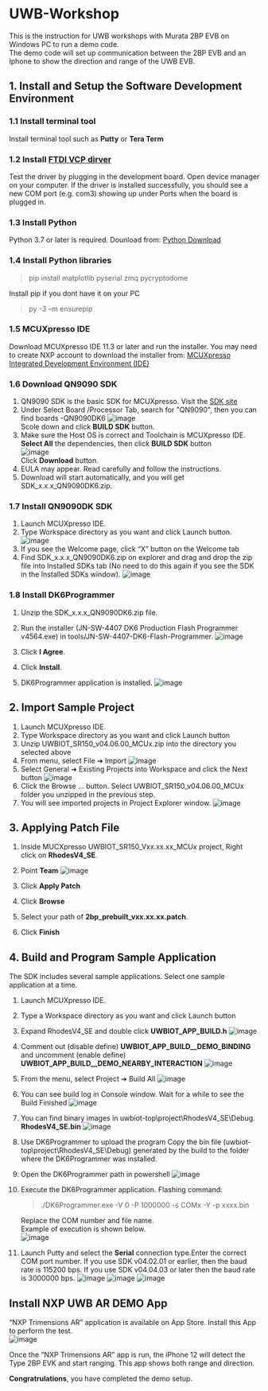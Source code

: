 
# UWB-Workshop

This is the instruction for UWB workshops with Murata 2BP EVB on Windows PC to run a demo code.  
The demo code will set up communication between the 2BP EVB and an Iphone to show the direction and range of the UWB EVB.

## 1. Install and Setup the Software Development Environment


### 1.1 Install terminal tool  

Install terminal tool such as **Putty** or **Tera Term**  


### 1.2 Install [FTDI VCP dirver](https://ftdichip.com/drivers/vcp-drivers/)  

Test the driver by plugging in the development board. Open device manager on your computer. If the driver is installed successfully, you should see a new COM port (e.g. com3) showing up under Ports when the board is plugged in.


### 1.3 Install Python  

Python 3.7 or later is required. Dounload from: [Python Download](https://www.python.org/downloads/)  

### 1.4 Install Python libraries  

>pip install matplotlib pyserial zmq pycryptodome  

Install pip if you dont have it on your PC  

>py -3 –m ensurepip


### 1.5 MCUXpresso IDE 

Download MCUXpresso IDE 11.3 or later and run the installer. You may need to create NXP 
account to download the installer from: 
[MCUXpresso Integrated Development Environment (IDE)](https://www.nxp.com/design/design-center/software/development-software/mcuxpresso-software-and-tools-/mcuxpresso-integrated-development-environment-ide:MCUXpresso-IDE)  


### 1.6 Download QN9090 SDK  

  1. QN9090 SDK is the basic SDK for MCUXpresso. 
  Visit the [SDK site](https://mcuxpresso.nxp.com/en/select)  
  2. Under Select Board /Processor Tab, search for "QN9090", then you can find boards -QN9090DK6
  ![image](https://github.com/user-attachments/assets/8ae745c4-97b7-4af9-bc3f-aceb71e7c7a9)  
  Scole down and click **BUILD SDK** button.  
  3. Make sure the Host OS is correct and Toolchain is MCUXpresso IDE. **Select All** the dependencies, then click **BUILD SDK** button  
  ![image](https://github.com/user-attachments/assets/078a6a5f-e794-4f3b-91ab-eaa6648bdd9a)  
  Click **Download** button.  
  4. EULA may appear. Read carefully and follow the instructions.  
  5. Download will start automatically, and you will get SDK_x.x.x_QN9090DK6.zip.  

###  1.7 Install QN9090DK SDK  

  1. Launch MCUXpresso IDE.  
  2. Type Workspace directory as you want and click Launch button.
     ![image](https://github.com/user-attachments/assets/0734e72b-b8e2-4959-bafa-29eaba0522e1)
  3. If you see the Welcome page, click “X” button on the Welcome tab
  4. Find SDK_x.x.x_QN9090DK6.zip on explorer and drag and drop the zip file into Installed SDKs tab (No need to do this again if you see the SDK in the Installed SDKs window).
     ![image](https://github.com/user-attachments/assets/6d397a61-7db4-4d85-8448-bd666eb2af79)  

### 1.8 Install DK6Programmer

  1. Unzip the SDK_x.x.x_QN9090DK6.zip file.  
  2. Run the installer (JN-SW-4407 DK6 Production Flash Programmer v4564.exe) in tools/JN-SW-4407-DK6-Flash-Programmer.
     ![image](https://github.com/user-attachments/assets/804ffb7b-3fc8-4455-a9af-4e66a81d5b70)

  3. Click **I Agree**.  
  4. Click **Install**.
  5. DK6Programmer application is installed.
     ![image](https://github.com/user-attachments/assets/a02a00e9-2bd1-4f4f-a854-17d86006d6ee)


## 2. Import Sample Project
  1. Launch MCUXpresso IDE. 
  2. Type Workspace directory as you want and click Launch button
  3. Unzip UWBIOT_SR150_v04.06.00_MCUx.zip into the directory you selected above
  4. From menu, select File ➔ Import
     ![image](https://github.com/user-attachments/assets/9acd9224-adcc-4ca4-9d6d-121946b0cb7a)
  5. Select General ➔ Existing Projects into Workspace and click the Next button
     ![image](https://github.com/user-attachments/assets/a122d717-e5b0-4932-abfa-769f63fd1e5c)
  6. Click the Browse … button. Select UWBIOT_SR150_v04.06.00_MCUx folder you unzipped in the previous step.
  7. You will see imported projects in Project Explorer window.
     ![image](https://github.com/user-attachments/assets/3deb4fff-22a7-4b05-b865-c64c45d1afd7)

## 3. Applying Patch File

  1. Inside MUCXpresso UWBIOT_SR150_Vxx.xx.xx_MCUx project, Right click on **RhodesV4_SE<Debug>**.
  2. Point **Team**
     ![image](https://github.com/user-attachments/assets/1f2aae77-bf43-4335-bcbc-2185d3bd9316)

  4. Click **Apply Patch**
  5. Click **Browse**
  6. Select your path of **2bp_prebuilt_vxx.xx.xx.patch**.
  7. Click **Finish**

## 4. Build and Program Sample Application
  The SDK includes several sample applications. Select one sample application at a time. 
  1. Launch MCUXpresso IDE. 
  2. Type a Workspace directory as you want and click Launch button
  3. Expand RhodesV4_SE and double click **UWBIOT_APP_BUILD.h**
     ![image](https://github.com/user-attachments/assets/6fcffb4a-73d2-45a0-84b3-478740b752a0)

  4. Comment out (disable define) **UWBIOT_APP_BUILD__DEMO_BINDING** and uncomment (enable define) **UWBIOT_APP_BUILD__DEMO_NEARBY_INTERACTION**
     ![image](https://github.com/user-attachments/assets/951ef9f1-6f82-401c-910b-695ed23d5e45)

  5. From the menu, select Project ➔ Build All
     ![image](https://github.com/user-attachments/assets/2b5c9770-9990-4ca9-8458-51ce80b42b45)
     
  7. You can see build log in Console window. Wait for a while to see the Build Finished
     ![image](https://github.com/user-attachments/assets/773c0236-3d6e-4349-bb4d-43551ea8652f)
     
  8. You can find binary images in uwbiot-top\project\RhodesV4_SE\Debug. **RhodesV4_SE.bin**
     ![image](https://github.com/user-attachments/assets/793bb571-2c25-42f8-9838-6a1a5ae4ac62)
     
  9. Use DK6Programmer to upload the program
     Copy the bin file (uwbiot-top\project\RhodesV4_SE\Debug) generated by the build to the folder where the DK6Programmer was installed.
  10. Open the DK6Programmer path in powershell
     ![image](https://github.com/user-attachments/assets/031be8e6-fc63-43c3-b195-02f962326393)
     
  11. Execute the DK6Programmer application.
      Flashing command:
      >./DK6Programmer.exe -V 0 -P 1000000 -s COMx -Y -p xxxx.bin

      Replace the COM number and file name.  
      Example of execution is shown below.  
      ![image](https://github.com/user-attachments/assets/34686266-76c3-4393-af6f-1b763967b86d)

  12.  Launch Putty and select the **Serial** connection type.Enter the correct COM port number. If you use SDK v04.02.01 or earlier, then the baud rate is 115200 bps. If you use SDK v04.04.03 or later then the baud rate is 3000000 bps.
      ![image](https://github.com/user-attachments/assets/ce0b263f-266e-4f10-bb6c-c3288a80387d)
      ![image](https://github.com/user-attachments/assets/a3a8a7a7-d47c-40c7-b9d6-47c1e7c83a51)
      ![image](https://github.com/user-attachments/assets/06bf985b-3700-43ba-9d55-deb969f18a01)


## Install NXP UWB AR DEMO App

“NXP Trimensions AR” application is available on App Store. Install this App to perform the test.   
![image](https://github.com/user-attachments/assets/a33268a5-0fce-435f-a01c-bfdd53c78a8e)

Once the “NXP Trimensions AR” app is run, the iPhone 12 will detect the Type 2BP EVK and start 
ranging. This app shows both range and direction.  



**Congratrulations**, you have completed the demo setup.





